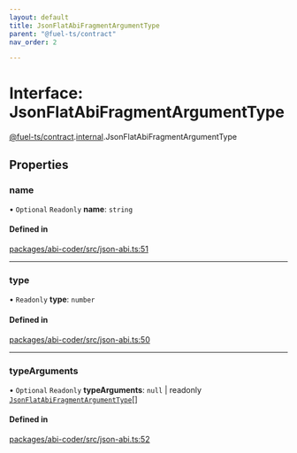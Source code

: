 ```yaml
---
layout: default
title: JsonFlatAbiFragmentArgumentType
parent: "@fuel-ts/contract"
nav_order: 2

---
```


# Interface: JsonFlatAbiFragmentArgumentType

[@fuel-ts/contract](../index.md).[internal](../namespaces/internal.md).JsonFlatAbiFragmentArgumentType

## Properties

### name

• `Optional` `Readonly` **name**: `string`

#### Defined in

[packages/abi-coder/src/json-abi.ts:51](https://github.com/FuelLabs/fuels-ts/blob/master/packages/abi-coder/src/json-abi.ts#L51)

___

### type

• `Readonly` **type**: `number`

#### Defined in

[packages/abi-coder/src/json-abi.ts:50](https://github.com/FuelLabs/fuels-ts/blob/master/packages/abi-coder/src/json-abi.ts#L50)

___

### typeArguments

• `Optional` `Readonly` **typeArguments**: ``null`` \| readonly [`JsonFlatAbiFragmentArgumentType`](internal-JsonFlatAbiFragmentArgumentType.md)[]

#### Defined in

[packages/abi-coder/src/json-abi.ts:52](https://github.com/FuelLabs/fuels-ts/blob/master/packages/abi-coder/src/json-abi.ts#L52)
